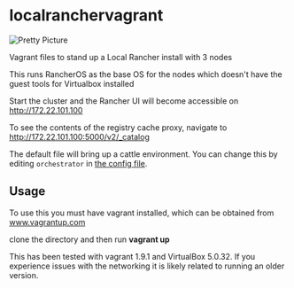 # localranchervagrant
![Pretty Picture](https://github.com/chrisurwin/localranchervagrant/blob/master/localranchervagrant.PNG)

Vagrant files to stand up a Local Rancher install with 3 nodes

This runs RancherOS as the base OS for the nodes which doesn't have the guest tools for Virtualbox installed

Start the cluster and the Rancher UI will become accessible on http://172.22.101.100

To see the contents of the registry cache proxy, navigate to http://172.22.101.100:5000/v2/_catalog

The default file will bring up a cattle environment. You can change this by editing `orchestrator` in [the config file](config.yaml).

## Usage

To use this you must have vagrant installed, which can be obtained from www.vagrantup.com

clone the directory and then run **vagrant up**

This has been tested with vagrant 1.9.1 and VirtualBox 5.0.32. If you experience issues with the networking it is likely related to running an older version.
